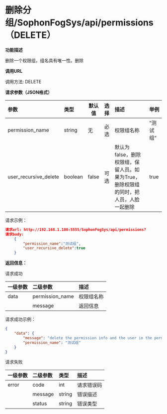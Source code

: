 # 删除分组/SophonFogSys/api/permissions（DELETE）

**功能描述**

删除一个权限组，组名具有唯一性。删除

**调用URL**

调用方法: DELETE

**请求参数（JSON格式）**

| 参数                  | 类型    |   默认值   | 选择 | 描述                                                         |   举例   |
| :-------------------- | :------ | ----------------------------------- | :--- | :----------------------------------------------------------- | --------------------------------- |
| permission_name       | string  | 无                                  | 必选 | 权限组名称                                                   | ”测试组“                          |
| user_recursive_delete | boolean | false                               | 可选 | 默认为false，删除权限组，保留人员。如果为True，删除权限组的同时，把人员，人脸一起删除 | true                              |

请求示例：

```json
请求url: http://192.168.1.180:5555/SophonFogSys/api/permissions?
请求body:
	{
        "permission_name":"测试组",
        "user_recursive_delete":true
	}
```



**返回信息：**

请求成功

| 一级参数 | 二级参数        | 描述       |
| :------- | :-------------- | :--------- |
| data     | permission_name | 权限组名称 |
|          | message         | 返回信息   |

请求成功示例：

```json
{
    "data": {
        "message": "delete the permission info and the user in the permission",
        "permission_name": "测试组"
    }
}
```

请求失败

| 一级参数 | 二级参数 | 类型   | 描述       |
| :------- | :------- | :----- | :--------- |
| error    | code     | int    | 请求错误码 |
|          | message  | string | 错误描述   |
|          | status   | string | 错误类型   |
